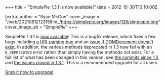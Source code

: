 +++
title = "SimplePie 1.3.1 is now available!"
date = 2012-10-30T10:10:00Z

[extra]
author = "Ryan McCue"
cover_image = "/web/20210812123158im_/https://simplepie.org/images/128/simplepie.png"
cover_image_alt = "SimplePie"
+++

SimplePie 1.3.1 is [now available](https://simplepie.org/downloads/)! This is a bugfix release, which fixes a few bugs including [a URI-parsing bug](https://github.com/simplepie/simplepie/issues/214) and an [issue if DOMDocument doesn’t exist](https://github.com/simplepie/simplepie/issues/241). In addition, the various methods deprecated in 1.3 now fail with an `E_DEPRECATED` error rather than simply having the methods not exist. For a full list of what has been changed in this version, see [the commits since 1.3](https://github.com/simplepie/simplepie/compare/1.3...1.3.1), and [the issues closed in 1.3.1](https://github.com/simplepie/simplepie/issues?milestone=9&state=closed). This is a recommended upgrade for all users.

[Grab it now to upgrade!](/downloads/)
